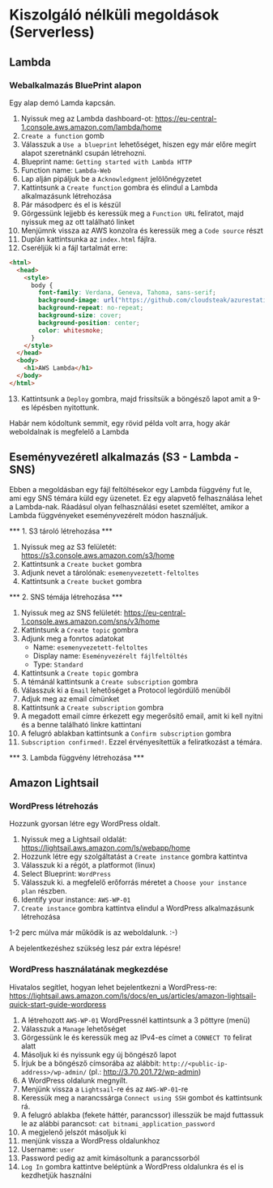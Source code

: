 # Kiszolgáló nélküli megoldások (Serverless)

## Lambda

### Webalkalmazás BluePrint alapon

Egy alap demó Lamda kapcsán.

1.  Nyissuk meg az Lambda dashboard-ot: https://eu-central-1.console.aws.amazon.com/lambda/home
2.  `Create a function` gomb
3.  Válasszuk a `Use a blueprint` lehetőséget, hiszen egy már előre megírt alapot szeretnánkl csupán létrehozni.
4.  Blueprint name: `Getting started with Lambda HTTP`
5.  Function name: `Lambda-Web`
6.  Lap alján pipáljuk be a `Acknowledgment` jelölőnégyzetet
7.  Kattintsunk a `Create function` gombra és elindul a Lambda alkalmazásunk létrehozása
8.  Pár másodperc és el is készül
9.  Görgessünk lejjebb és keressük meg a `Function URL` feliratot, majd nyissuk meg az ott található linket
10. Menjümnk vissza az AWS konzolra és keressük meg a `Code source` részt
11. Duplán kattintsunka az `index.html` fájlra.
12. Cseréljük ki a fájl tartalmát erre:

```html
<html>
  <head>
    <style>
      body {
        font-family: Verdana, Geneva, Tahoma, sans-serif;
        background-image: url("https://github.com/cloudsteak/azurestaticwebsite/blob/main/assets/images/laptop-gf2f68ed68_1920.jpg?raw=true");
        background-repeat: no-repeat;
        background-size: cover;
        background-position: center;
        color: whitesmoke;
      }
    </style>
  </head>
  <body>
    <h1>AWS Lambda</h1>
  </body>
</html>
```

13. Kattintsunk a `Deploy` gombra, majd frissítsük a böngésző lapot amit a 9-es lépésben nyitottunk.

Habár nem kódoltunk semmit, egy rövid példa volt arra, hogy akár weboldalnak is megfelelő a Lambda


## Eseményvezéretl alkalmazás (S3 - Lambda - SNS)

Ebben a megoldásban egy fájl feltöltésekor egy Lambda függvény fut le, ami egy SNS témára küld egy üzenetet. Ez egy alapvető felhasználása lehet a Lambda-nak. Ráadásul olyan felhasználási esetet szemléltet, amikor a Lambda függvényeket eseményvezérelt módon használjuk.

*** 1. S3 tároló létrehozása ***

1. Nyissuk meg az S3 felületét: https://s3.console.aws.amazon.com/s3/home
2. Kattintsunk a `Create bucket` gombra
3. Adjunk nevet a tárolónak: `esemenyvezetett-feltoltes`
4. Kattintsunk a `Create bucket` gombra

*** 2. SNS témája létrehozása ***

1. Nyissuk meg az SNS felületét: https://eu-central-1.console.aws.amazon.com/sns/v3/home
2. Kattintsunk a `Create topic` gombra
3. Adjunk meg a fonrtos adatokat
    - Name: `esemenyvezetett-feltoltes`
    - Display name: `Eseményvezérelt fájlfeltöltés`
    - Type: `Standard`
4. Kattintsunk a `Create topic` gombra
5. A témánál kattintsunk a `Create subscription` gombra
6. Válasszuk ki a `Email` lehetőséget a Protocol legördülő menüből
7. Adjuk meg az email címünket
8. Kattintsunk a `Create subscription` gombra
9. A megadott email címre érkezett egy megerősítő email, amit ki kell nyitni és a benne található linkre kattintani
10. A felugró ablakban kattintsunk a `Confirm subscription` gombra
11. `Subscription confirmed!`. Ezzel érvényesítettük a feliratkozást a témára.


*** 3. Lambda függvény létrehozása ***




## Amazon Lightsail

### WordPress létrehozás

Hozzunk gyorsan létre egy WordPress oldalt.

1. Nyissuk meg a Lightsail oldalát: https://lightsail.aws.amazon.com/ls/webapp/home
2. Hozzunk létre egy szolgáltatást a `Create instance` gombra kattintva
3. Válasszuk ki a régót, a platformot (linux)
4. Select Blueprint: `WordPress`
5. Válasszuk ki. a megfelelő erőforrás méretet a `Choose your instance plan` részben.
6. Identify your instance: `AWS-WP-01`
7. `Create instance` gombra kattintva elindul a WordPress alkalmazásunk létrehozása

1-2 perc múlva már működik is az weboldalunk. :-)

A bejelentkezéshez szükség lesz pár extra lépésre!

### WordPress használatának megkezdése

Hivatalos segítlet, hogyan lehet bejelentkezni a WordPress-re: https://lightsail.aws.amazon.com/ls/docs/en_us/articles/amazon-lightsail-quick-start-guide-wordpress

1. A létrehozott `AWS-WP-01` WordPressnél kattintsunk a 3 pöttyre (menü)
2. Válasszuk a `Manage` lehetőséget
3. Görgessünk le és keressük meg az IPv4-es címet a `CONNECT TO` felirat alatt
4. Másoljuk ki és nyissunk egy új böngésző lapot
5. Írjuk be a böngésző címsorába az alábbit: `http://<public-ip-address>/wp-admin/` (pl.: http://3.70.201.72/wp-admin)
6. A WordPress oldalunk megnyílt.
7. Menjünk vissza a `Lightsail`-re és az `AWS-WP-01`-re
8. Keressük meg a narancssárga `Connect using SSH` gombot és kattintsunk rá.
9. A felugró ablakba (fekete háttér, parancssor) illesszük be majd futtassuk le az alábbi parancsot: `cat bitnami_application_password`
10. A megjelenő jelszót másoljuk ki
11. menjünk vissza a WordPress oldalunkhoz
12. Username: `user`
13. Password pedig az amit kimásoltunk a parancssorból
14. `Log In` gombra kattintve beléptünk a WordPress oldalunkra és el is kezdhetjük használni
